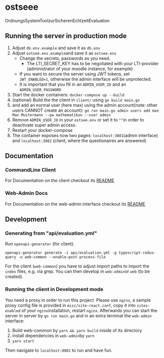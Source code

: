 # ostseee
OrdnungsSystemToolzurSicherenEchtzeitEvaluation

## Running the server in production mode

1. Adjust `db.env.example` and save it as `db.env`
2. Adjust `ostsee.env.example`and save it as `ostsee.env`
    - Change the secrets, passwords as you need.
        +  The LTI_SECRET_KEY has to be negotiated with your LTI-provider (administrator of your moodle instance, for example)
    - If you want to secure the server using JWT tokens, set `JWT_ENABLED=1`, otherwise the admin interface will be unprotected.
    - It is important that you fill in an `ADMIN_USER_ID` and an `ADMIN_USER_PASSWORD`
3. Start the docker containers: `docker-compose up --build`
4. (optional) Build the the client in `client/` using `go build main.go`
5. and add an normal user (here max) using the admin account(note: other users CANNOT create an account): `go run main.go admin users add max Max Mustermann --pw mathematikon --user admin`
6. Remove `ADMIN_USER_ID` in your `ostsee.env` or set it to `""`in order to deactivate super admin access.
7. Restart your docker-compose
8. The container exposes now two pages: `localhost:3081`(admin interface) and `localhost:3082` (client, where the questionaires are answered)

## Documentation

### CommandLine Client

For Documentation on the client checkout its [README](client/Readme.md)

### Web-Admin Docs

For Documentation on the web-admin interface checkout its 
[README](web-admin/README.md)

## Development
### Generating from "api/evaluation.yml"

Run `openapi-generator` (for  client).

```
openapi-generator generate -i api/evaluation.yml -g typescript-redux-query -o web-common --enable-post-process-file
```

For the client (`web-common`) you have to adjust import paths to import the `index` files, e.g. via grep. You can then develop in `web-admin`or `web` (to be created).

### Running the client in Development mode

You need a proxy in order to run this project. Please use `nginx`, a sample proxy config file is provided in `misc/site-react.conf`, copy it into `sites-enabled` of your `nginx`installation, restart `nginx`. Afterwards you can start the server in server by `go run main.go` and in an extra terminal the `web-admin` interface: 

1. Build web-common by `yarn && yarn build` inside of its directory
2. install dependencies in `web-admin`by `yarn`
3. `yarn start`

Then navigate to `localhost:8081` to run and have fun.
